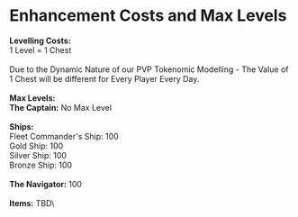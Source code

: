 # Enhancement Costs and Max Levels

**Levelling Costs:**\
1 Level = 1 Chest\
\
Due to the Dynamic Nature of our PVP Tokenomic Modelling - The Value of 1 Chest will be different for Every Player Every Day.\
\
**Max Levels:**\
**The Captain:** No Max Level\
\
**Ships:**\
Fleet Commander's Ship: 100\
Gold Ship: 100\
Silver Ship: 100\
Bronze Ship: 100\
\
**The Navigator:** 100\
\
**Items:** TBD\
